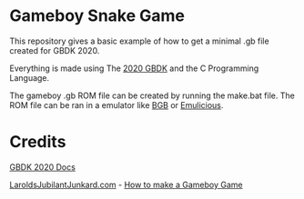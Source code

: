 # Gameboy Snake Game

This repository gives a basic example of how to get a minimal .gb file created for GBDK 2020.

Everything is made using The [2020 GBDK](https://github.com/gbdk-2020/gbdk-2020) and the C Programming Language.

The gameboy .gb ROM file can be created by running the make.bat file. The ROM file can be ran in a emulator like [BGB](https://bgb.bircd.org/) or [Emulicious](https://emulicious.net/).

# Credits

[GBDK 2020 Docs](https://gbdk-2020.github.io/gbdk-2020/docs/api/index.html)

[LaroldsJubilantJunkard.com](LaroldsJubilantJunkard.com) - [How to make a Gameboy Game](LaroldsJubilantJunkard.com/tutorials/how-to-make-a-gameboy-game)
